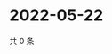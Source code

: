 # 2022-05-22

共 0 条

<!-- BEGIN WEIBO -->
<!-- 最后更新时间 Sun May 22 2022 07:01:03 GMT+0800 (China Standard Time) -->

<!-- END WEIBO -->
